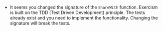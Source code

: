 - It seems you changed the signature of the `ShareWith` function. 
Exercism is built on the TDD (Test Driven Development) principle. 
The tests already exist and you need to implement the functionality.
Changing the signature will break the tests.
